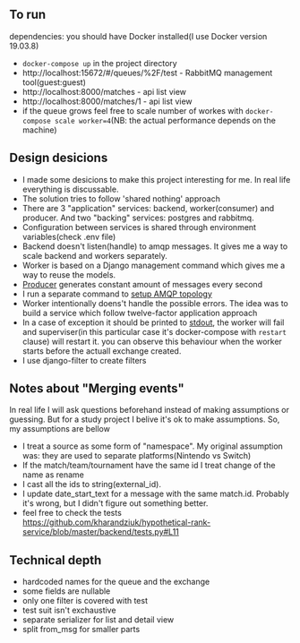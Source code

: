 ## To run
dependencies: you should have Docker installed(I use Docker version 19.03.8)
- `docker-compose up` in the project directory
- http://localhost:15672/#/queues/%2F/test - RabbitMQ management tool(guest:guest)
- http://localhost:8000/matches - api list view
- http://localhost:8000/matches/1 - api list view
- if the queue grows feel free to scale number of workes with `docker-compose scale worker=4`(NB: the actual performance depends on the machine)

## Design desicions
- I made some desicions to make this project interesting for me. In real life everything is discussable.
- The solution tries to follow 'shared nothing' approach
- There are 3 "application" services: backend, worker(consumer) and producer. And two "backing" services: postgres and rabbitmq.
- Configuration between services is shared through environment variables(check .env file)
- Backend doesn't listen(handle) to amqp messages. It gives me a way to scale backend and workers separately.
- Worker is based on a Django management command which gives me a way to reuse the models.
- [Producer](https://github.com/kharandziuk/hypothetical-rank-service/blob/master/backend/matches/management/commands/run-worker.py) generates constant amount of messages every second
- I run a separate command to [setup AMQP topology](https://github.com/kharandziuk/hypothetical-rank-service/blob/master/backend/matches/management/commands/build-amqp-topology.py)
- Worker intentionally doens't handle the possible errors. The idea was to build a service which follow twelve-factor application approach
- In a case of exception it should be printed to [stdout](https://12factor.net/logs), the worker will fail and superviser(in this particular case it's docker-compose with `restart` clause) will restart it. you can observe this behaviour when the worker starts before the actuall exchange created.
- I use django-filter to create filters

## Notes about "Merging events"
In real life I will ask questions beforehand instead of making assumptions or guessing. But for a study project I belive it's ok to make assumptions. So, my assumptions are bellow

- I treat a source as some form of "namespace". My original assumption was: they are used to separate platforms(Nintendo vs Switch)
- If the match/team/tournament have the same id I treat change of the name as rename
- I cast all the ids to string(external_id).
- I update date_start_text for a message with the same match.id. Probably it's wrong, but I didn't figure out something better.
- feel free to check the tests https://github.com/kharandziuk/hypothetical-rank-service/blob/master/backend/tests.py#L11

## Technical depth
- hardcoded names for the queue and the exchange
- some fields are nullable
- only one filter is covered with test
- test suit isn't exchaustive
- separate serializer for list and detail view
- split from_msg for smaller parts
